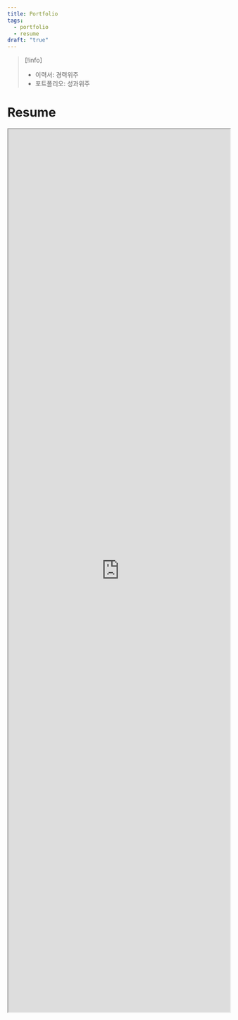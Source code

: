 ```yaml
---
title: Portfolio
tags:
  - portfolio
  - resume
draft: "true"
---
```

> [!info]
> - 이력서: 경력위주
> - 포트폴리오: 성과위주

# Resume

<iframe src="https://my.surfit.io/w/283155056" style="width:100%; height:2000px;" ></iframe>


